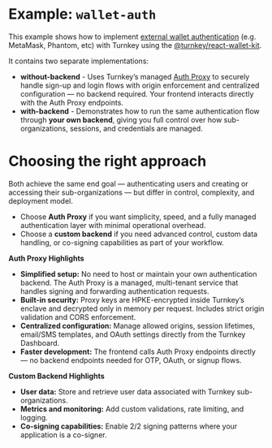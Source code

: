 # Example: `wallet-auth`

This example shows how to implement [external wallet authentication](https://docs.turnkey.com/sdks/react/using-external-wallets/overview) (e.g. MetaMask, Phantom, etc) with Turnkey using the [@turnkey/react-wallet-kit](https://docs.turnkey.com/sdks/react).

It contains two separate implementations:

- **without-backend** - Uses Turnkey’s managed [Auth Proxy](https://docs.turnkey.com/reference/auth-proxy) to securely handle sign-up and login flows with origin enforcement and centralized configuration — no backend required. Your frontend interacts directly with the Auth Proxy endpoints.
- **with-backend** - Demonstrates how to run the same authentication flow through **your own backend**, giving you full control over how sub-organizations, sessions, and credentials are managed.

# Choosing the right approach

Both achieve the same end goal — authenticating users and creating or accessing their sub-organizations — but differ in control, complexity, and deployment model.

- Choose **Auth Proxy** if you want simplicity, speed, and a fully managed authentication layer with minimal operational overhead.
- Choose a **custom backend** if you need advanced control, custom data handling, or co-signing capabilities as part of your workflow.

**Auth Proxy Highlights**

- **Simplified setup:** No need to host or maintain your own authentication backend. The Auth Proxy is a managed, multi-tenant service that handles signing and forwarding authentication requests.
- **Built-in security:** Proxy keys are HPKE-encrypted inside Turnkey’s enclave and decrypted only in memory per request. Includes strict origin validation and CORS enforcement.
- **Centralized configuration:** Manage allowed origins, session lifetimes, email/SMS templates, and OAuth settings directly from the Turnkey Dashboard.
- **Faster development:** The frontend calls Auth Proxy endpoints directly — no backend endpoints needed for OTP, OAuth, or signup flows.

**Custom Backend Highlights**

- **User data:** Store and retrieve user data associated with Turnkey sub-organizations.
- **Metrics and monitoring:** Add custom validations, rate limiting, and logging.
- **Co-signing capabilities:** Enable 2/2 signing patterns where your application is a co-signer.
